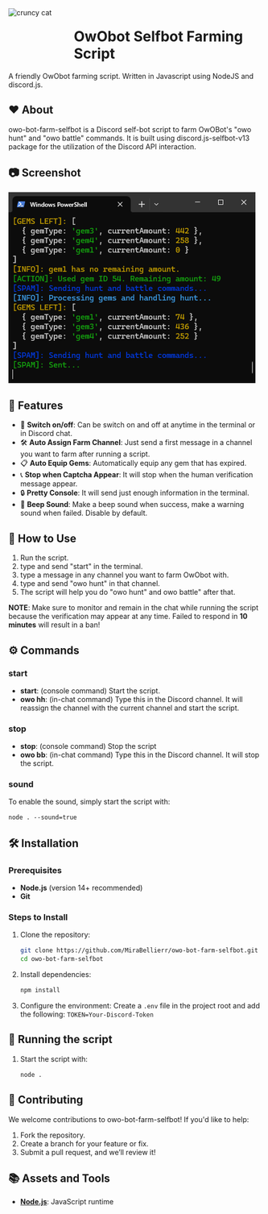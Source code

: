 <img width="120" height="120" align="left" style="float: left; margin: 0 10px 0 0;" alt="cruncy cat" src="https://i.pinimg.com/736x/20/c5/08/20c508cc4173e9e179d99d15b4ba74ed.jpg">

# OwObot Selfbot Farming Script

A friendly OwObot farming script. Written in Javascript using NodeJS and discord.js.

## ❤️ About

owo-bot-farm-selfbot is a Discord self-bot script to farm OwOBot's "owo hunt" and "owo battle" commands. It is built using discord.js-selfbot-v13 package for the utilization of the Discord API interaction.

## 📷 Screenshot

![console](https://raw.githubusercontent.com/MiraBellierr/owo-bot-farm-selfbot/refs/heads/main/assets/1734133655713.png)

## 🧡 Features

- 🌟 **Switch on/off**: Can be switch on and off at anytime in the terminal or in Discord chat.
- 🛠 **Auto Assign Farm Channel**: Just send a first message in a channel you want to farm after running a script.
- 📋 **Auto Equip Gems**: Automatically equip any gem that has expired.
- 📞 **Stop when Captcha Appear**: It will stop when the human verification message appear.
- 🔒 **Pretty Console**: It will send just enough information in the terminal.
- 🎵 **Beep Sound**: Make a beep sound when success, make a warning sound when failed. Disable by default.

## 🔧 How to Use

1. Run the script.
2. type and send "start" in the terminal.
3. type a message in any channel you want to farm OwObot with.
4. type and send "owo hunt" in that channel.
5. The script will help you do "owo hunt" and owo battle" after that.

**NOTE**: Make sure to monitor and remain in the chat while running the script because the verification may appear at any time. Failed to respond in **10 minutes** will result in a ban!

## ⚙ Commands

### start

- **start**: (console command) Start the script.
- **owo hh**: (in-chat command) Type this in the Discord channel. It will reassign the channel with the current channel and start the script.

### stop

- **stop**: (console command) Stop the script
- **owo bb**: (in-chat command) Type this in the Discord channel. It will stop the script.

### sound

To enable the sound, simply start the script with:

```
node . --sound=true
```

## 🛠 Installation

### Prerequisites

- **Node.js** (version 14+ recommended)
- **Git**

### Steps to Install

1. Clone the repository:

   ```bash
   git clone https://github.com/MiraBellierr/owo-bot-farm-selfbot.git
   cd owo-bot-farm-selfbot
   ```

2. Install dependencies:

   ```bash
   npm install
   ```

3. Configure the environment:
   Create a `.env` file in the project root and add the following:
   `TOKEN=Your-Discord-Token`

## 🚀 Running the script

1. Start the script with:
   ```bash
   node .
   ```

## 💛 Contributing

We welcome contributions to owo-bot-farm-selfbot! If you'd like to help:

1. Fork the repository.
2. Create a branch for your feature or fix.
3. Submit a pull request, and we’ll review it!

## 📚 Assets and Tools

- **[Node.js](https://nodejs.org/)**: JavaScript runtime
